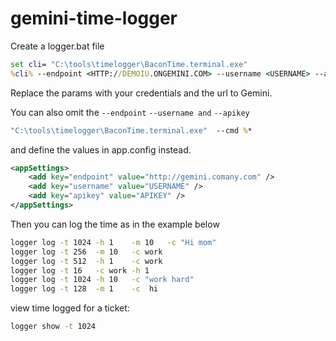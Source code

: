 # gemini-time-logger


Create a logger.bat file 

```bat
set cli= "C:\tools\timelogger\BaconTime.terminal.exe"
%cli% --endpoint <HTTP://DEMOIU.ONGEMINI.COM> --username <USERNAME> --apikey <APIKEY> --cmd %*  
```
Replace the params with your credentials and the url to Gemini.

You can also omit the ```--endpoint``` ```--username and``` ```--apikey```

```bat
"C:\tools\timelogger\BaconTime.terminal.exe"  --cmd %*  
```

and define the values in app.config instead.

```xml
<appSettings>
    <add key="endpoint" value="http://gemini.comany.com" />
    <add key="username" value="USERNAME" />
    <add key="apikey" value="APIKEY" />
</appSettings>
```


Then you can log the time as in the example below

```bat
logger log -t 1024 -h 1    -m 10   -c "Hi mom"    
logger log -t 256  -m 10   -c work                           
logger log -t 512  -h 1    -c work            
logger log -t 16   -c work -h 1              
logger log -t 1024 -h 10   -c "work hard" 
logger log -t 128  -m 1    -c  hi   
```

view time logged for a ticket:

```bat
logger show -t 1024
```

